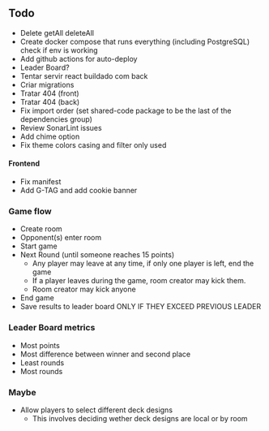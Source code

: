 ## Todo

- Delete getAll deleteAll
- Create docker compose that runs everything (including PostgreSQL) check if env is working
- Add github actions for auto-deploy
- Leader Board?
- Tentar servir react buildado com back
- Criar migrations
- Tratar 404 (front)
- Tratar 404 (back)
- Fix import order (set shared-code package to be the last of the dependencies group)
- Review SonarLint issues
- Add chime option
- Fix theme colors casing and filter only used

#### Frontend

- Fix manifest
- Add G-TAG and add cookie banner

### Game flow

- Create room
- Opponent(s) enter room
- Start game
- Next Round (until someone reaches 15 points)
  - Any player may leave at any time, if only one player is left, end the game
  - If a player leaves during the game, room creator may kick them.
  - Room creator may kick anyone
- End game
- Save results to leader board ONLY IF THEY EXCEED PREVIOUS LEADER

### Leader Board metrics

- Most points
- Most difference between winner and second place
- Least rounds
- Most rounds

### Maybe

- Allow players to select different deck designs
  - This involves deciding wether deck designs are local or by room
